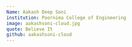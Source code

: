 ```yaml
---
Name: Aakash Deep Soni
institution: Poornima College of Engineering
image: aakashsoni-cloud.jpg 
quote: Believe It
github: aakashsoni-cloud
---
```

